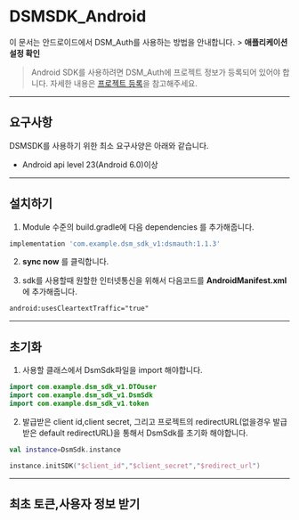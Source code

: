 # DSMSDK_Android
이 문서는 안드로이드에서 DSM_Auth를 사용하는 방법을 안내합니다. > 
**애플리케이션 설정 확인**
>
> Android SDK를 사용하려면 DSM_Auth에 프로젝트 정보가 등록되어 있어야 합니다. 자세한 내용은 [프로젝트 등록]()을 참고해주세요.


---


## 요구사항

DSMSDK를 사용하기 위한 최소 요구사양은 아래와 같습니다.

* Android api level 23(Android 6.0)이상

---
## 설치하기
1. Module 수준의 build.gradle에 다음 dependencies 를 추가해줍니다.
```gradle
implementation 'com.example.dsm_sdk_v1:dsmauth:1.1.3'
```
2. __sync now__ 를 클릭합니다.

3. sdk를 사용할때 원할한 인터넷통신을 위해서 다음코드를 __AndroidManifest.xml__ 에 추가해줍니다.
```xml
android:usesCleartextTraffic="true"
```
---
## 초기화
1. 사용할 클래스에서 DsmSdk파일을 import 해야합니다.
```kotlin
import com.example.dsm_sdk_v1.DTOuser
import com.example.dsm_sdk_v1.DsmSdk
import com.example.dsm_sdk_v1.token
```
2. 발급받은 client id,client secret, 그리고 프로젝트의 redirectURL(없을경우 발급받은 default redirectURL)을 통해서 DsmSdk를 초기화 해야합니다.
```kotlin
val instance=DsmSdk.instance

instance.initSDK("$client_id","$client_secret","$redirect_url")
```
---
## 최초 토큰,사용자 정보 받기
